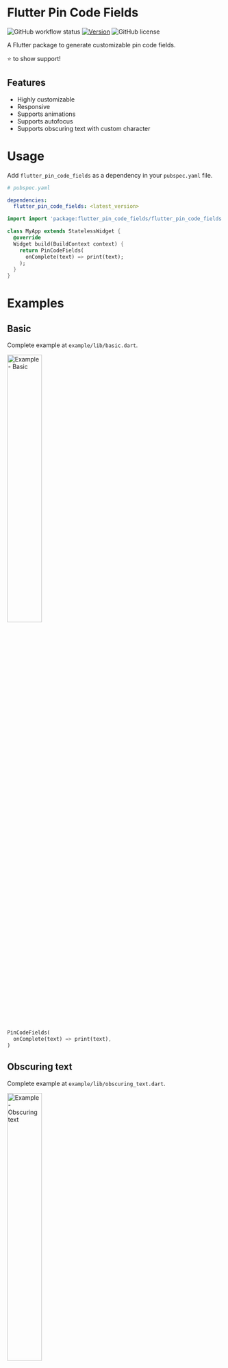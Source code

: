 # Flutter Pin Code Fields

![GitHub workflow status](https://github.com/sanifhimani/flutter_pin_code_fields/actions/workflows/ci.yml/badge.svg) [![Version](https://img.shields.io/pub/v/flutter_pin_code_fields.svg)](https://pub.dev/packages/flutter_pin_code_fields) ![GitHub license](https://img.shields.io/badge/license-MIT-blue.svg?style=flat)

A Flutter package to generate customizable pin code fields.

⭐️ to show support!

## Features
* Highly customizable
* Responsive
* Supports animations
* Supports autofocus
* Supports obscuring text with custom character

# Usage

Add `flutter_pin_code_fields` as a dependency in your `pubspec.yaml` file.

```yaml
# pubspec.yaml

dependencies:
  flutter_pin_code_fields: <latest_version>
```

```dart
import import 'package:flutter_pin_code_fields/flutter_pin_code_fields.dart';

class MyApp extends StatelessWidget {
  @override
  Widget build(BuildContext context) {
    return PinCodeFields(
      onComplete(text) => print(text);
    );
  }
}
```

# Examples

## Basic

Complete example at `example/lib/basic.dart`.

<img src="./img/basic.gif" alt="Example - Basic" title="Example - Basic" width="40%">

```dart
PinCodeFields(
  onComplete(text) => print(text),
)
```

## Obscuring text

Complete example at `example/lib/obscuring_text.dart`.

<img src="./img/obscuring_text.gif" alt="Example - Obscuring text" title="Example - Obscuring text" width="40%">

```dart
PinCodeFields(
  length: 6,
  obscureText: true,
  obscureCharacter: "🔴",
  onComplete(text) => print(text),
)
```

## Customized

Complete example at `example/lib/customized.dart`.

<img src="./img/customized.gif" alt="Example - Customized" title="Example - Customized" width="40%">

```dart
PinCodeFields(
  length: 4,
  fieldBorderStyle: FieldBorderStyle.square,
  responsive: false,
  fieldHeight: 130.0,
  fieldWidth: 130.0,
  borderWidth: 5.0,
  activeBorderColor: Colors.blue,
  activeBackgroundColor: Colors.white,
  borderRadius: BorderRadius.circular(20.0),
  keyboardType: TextInputType.number,
  autoHideKeyboard: false,
  fieldBackgroundColor: Colors.black12,
  borderColor: Colors.black12,
  textStyle: TextStyle(
    fontSize: 30.0,
    fontWeight: FontWeight.bold,
  ),
  onComplete(text) => print(text),
)
```

## Animated

Complete example at `example/lib/animated.dart`.

<img src="./img/animated.gif" alt="Example - Animated" title="Example - Animated" width="40%">

```dart
PinCodeFields(
  obscureText: true,
  obscureCharacter: "❌",
  animation: Animations.rotateRight,
  animationDuration: Duration(milliseconds: 250),
  animationCurve: Curves.bounceInOut,
  switchInAnimationCurve: Curves.bounceIn,
  switchOutAnimationCurve: Curves.bounceOut,
)
```

# Properties
Name | Type | Default | Description
| --- |---|---|---|
length | `int` | `4` | Total number of pin code fields.
margin | `EdgeInsets` | `EdgeInsets.all(5.0)` | Margin between the fields.
padding | `EdgeInsets` | `EdgeInsets.only(bottom: 5.0)` | Padding within the field.
fieldHeight | `double` || Height of the field.
fieldWidth | `double` || Width of the field.
borderWidth | `double` | 2.0 | Width of the border of the field.
borderRadius | `BorderRadius` || Border raduis of the field.
borderColor | `Color` | `Colors.grey`| Border color of the field.
activeBorderColor | `Color` | `Colors.blue`| Border color of the active field.
fieldBorderStyle | `FieldBorderStyle` | `FieldBorderStyle.bottom` | Border styles of the field.
fieldBackgroundColor | `Color` | `Colors.transparent` | Background color of the fields.
activeBackgroundColor | `Color` | `Colors.transparent` | Background color of the active field.
enabled | `bool` | `true` | Enable/ disable editing the fields.
responsive | `bool` | `true` | Adjust the size of the fields automatically to the available space.
autofocus | `bool` | `false` | Enable/ disabled autofocus.
textStyle | `TextStyle` || Text style for the fields.
obscureText | `bool` | `false` | Enable/ disable obscuring the text in the fields.
obscureCharacter | `String` | `*` | Character to obscure the text in the fields.
keyboardType | `TextInputType` | `TextInputType.visiblePassword` | Keyboard type.
autoHideKeyboard | `bool` | `true` | Hides the keyboard automatically on complete.
animation | `Animations` | `Animations.fade` | Animation for the fields.
animationDuration | `Duration` | `Duration(milliseconds: 150)` | Duration of the animation.
animationCurve | `Curve` | `Curves.easeInOut` | Animation curve.
switchInAnimationCurve | `Curve` | `Curves.easeIn` | Switch in animation curve.
switchOutAnimationCurve | `Curve` | `Curves.easeOut` | Switch out animation curve.
controller | `TextEditingController` || Text editing controller for the fields.
focusNode | `FocusNode` || Focus node for the fields.
onChange | `ValueChanged<String>` || Callback that returns text on input.
onComplete [`required`] | `ValueChanged<String>` || Callback that returns text on filling all the fields.
